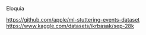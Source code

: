Eloquia

https://github.com/apple/ml-stuttering-events-dataset
https://www.kaggle.com/datasets/ikrbasak/sep-28k
